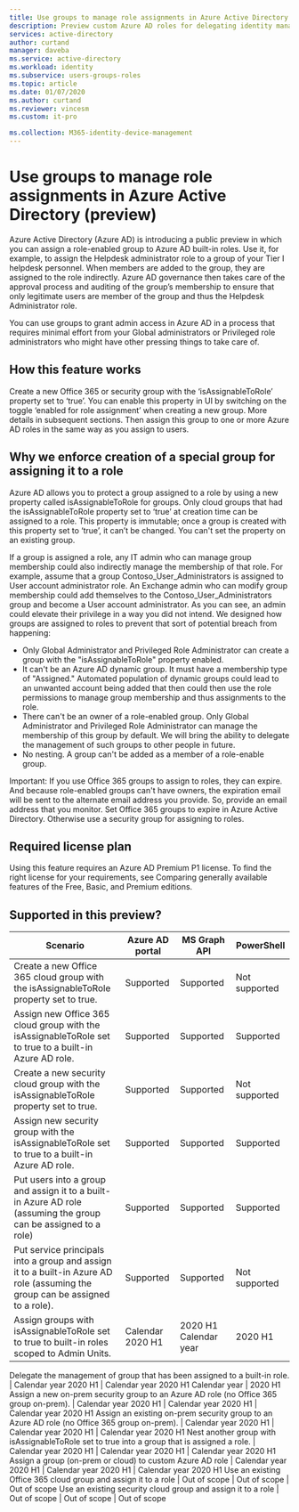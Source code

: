 ```yaml
---
title: Use groups to manage role assignments in Azure Active Directory | Microsoft Docs
description: Preview custom Azure AD roles for delegating identity management. Manage Azure roles in the Azure portal, PowerShell, or Graph API.
services: active-directory
author: curtand
manager: daveba
ms.service: active-directory
ms.workload: identity
ms.subservice: users-groups-roles
ms.topic: article
ms.date: 01/07/2020
ms.author: curtand
ms.reviewer: vincesm
ms.custom: it-pro

ms.collection: M365-identity-device-management
---
```


# Use groups to manage role assignments in Azure Active Directory (preview)

Azure Active Directory (Azure AD) is introducing a public preview in which you can assign a role-enabled group to Azure AD built-in roles. Use it, for example, to assign the Helpdesk administrator role to a group of your Tier I helpdesk personnel. When members are added to the group, they are assigned to the role indirectly. Azure AD governance then takes care of the approval process and auditing of the group’s membership to ensure that only legitimate users are member of the group and thus the Helpdesk Administrator role.

You can use groups to grant admin access in Azure AD in a process that requires minimal effort from your Global administrators or Privileged role administrators who might have other pressing things to take care of.

## How this feature works

Create a new Office 365 or security group with the ‘isAssignableToRole’ property set to ‘true’. You can enable this property in UI by switching on the toggle ‘enabled for role assignment’ when creating a new group. More details in subsequent sections. Then assign this group to one or more Azure AD roles in the same way as you assign to users.

## Why we enforce creation of a special group for assigning it to a role

Azure AD allows you to protect a group assigned to a role by using a new property called isAssignableToRole for groups. Only cloud groups that had the isAssignableToRole property set to ‘true’ at creation time can be assigned to a role. This property is immutable; once a group is created with this property set to ‘true’, it can’t be changed. You can't set the property on an existing group.

If a group is assigned a role, any IT admin who can manage group membership could also indirectly manage the membership of that role. For example, assume that a group Contoso_User_Administrators is assigned to User account administrator role. An Exchange admin who can modify group membership could add themselves to the Contoso_User_Administrators group and become a User account administrator. As you can see, an admin could elevate their privilege in a way you did not intend. We designed how groups are assigned to roles to prevent that sort of potential breach from happening:

- Only Global Administrator and Privileged Role Administrator can create a group with the "isAssignableToRole" property enabled.
- It can't be an Azure AD dynamic group. It must have a membership type of "Assigned." Automated population of dynamic groups could lead to an unwanted account being added that then could then use the role permissions to manage group membership and thus assignments to the role.
- There can't be an owner of a role-enabled group. Only Global Administrator and Privileged Role Administrator can manage the membership of this group by default. We will bring the ability to delegate the management of such groups to other people in future.
- No nesting. A group can't be added as a member of a role-enable group.

Important: If you use Office 365 groups to assign to roles, they can expire. And because role-enabled  groups can't have owners, the expiration email will be sent to the alternate email address you provide. So, provide an email address that you monitor. Set Office 365 groups to expire in Azure Active Directory. Otherwise use a security group for assigning to roles.

## Required license plan 

Using this feature requires an Azure AD Premium P1 license. To find the right license for your requirements, see Comparing generally available features of the Free, Basic, and Premium editions. 

## Supported in this preview?

Scenario | Azure AD portal | MS Graph API | PowerShell
-------- | --------------- | ------------ | ----------
Create a new Office 365 cloud group with the isAssignableToRole property set to true. | Supported | Supported | Not supported
Assign new Office 365 cloud group with the isAssignableToRole set to true to a built-in Azure AD role.  | Supported | Supported  | Supported
Create a new security cloud group with the isAssignableToRole property set to true.  | Supported  | Supported  | Not supported
Assign new security group with the isAssignableToRole set to true to a built-in Azure AD role.  | Supported  | Supported  | Supported
Put users into a group and assign it to a built-in Azure AD role (assuming the group can be assigned to a role)  | Supported  | Supported  | Supported
Put service principals into a group and assign it to a built-in Azure AD role (assuming the group can be assigned to a role). | Supported  | Supported  | Not supported
Assign groups with isAssignableToRole set to true to built-in roles scoped to Admin Units.  | Calendar 2020 H1  | 2020 H1 Calendar year  | 2020 H1
Delegate the management of group that has been 
assigned to a built-in role.  | Calendar year 2020 H1  | Calendar year 2020 H1 Calendar year  | 2020 H1
Assign a new on-prem security group to an Azure AD role (no Office 365 group on-prem).  | Calendar year 2020 H1  | Calendar year 2020 H1  | Calendar year 2020 H1
Assign an existing on-prem security group to an Azure AD role (no Office 365 group on-prem).  | Calendar year 2020 H1  | Calendar year 2020 H1  | Calendar year 2020 H1
Nest another group with isAssignableToRole set to 
true into a group that is assigned a role.  | Calendar year 2020 H1  | Calendar year 2020 H1  | Calendar year 2020 H1
Assign a group (on-prem or cloud) to custom Azure AD role  | Calendar year 2020 H1  | Calendar year 2020 H1  | Calendar year 2020 H1
Use an existing Office 365 cloud group and assign it to a role  | Out of scope  | Out of scope  | Out of scope
Use an existing security cloud group and assign it to a role | Out of scope  | Out of scope  | Out of scope


